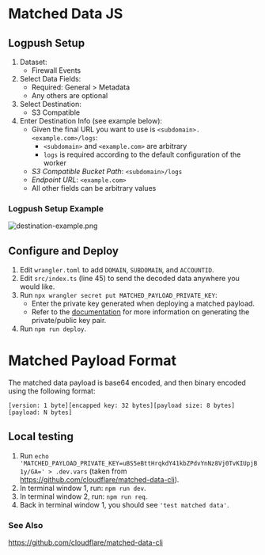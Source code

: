 # Matched Data JS

## Logpush Setup

1. Dataset:
   - Firewall Events
2. Select Data Fields:
   - Required: General > Metadata
   - Any others are optional
3. Select Destination:
   - S3 Compatible
4. Enter Destination Info (see example below):
   - Given the final URL you want to use is `<subdomain>.<example.com>/logs`:
     - `<subdomain>` and `<example.com>` are arbitrary
     - `logs` is required according to the default configuration of the worker
   - _S3 Compatible Bucket Path_: `<subdomain>/logs`
   - _Endpoint URL_: `<example.com>`
   - All other fields can be arbitrary values

### Logpush Setup Example

![destination-example.png](destination-example.png)

## Configure and Deploy

1. Edit `wrangler.toml` to add `DOMAIN`, `SUBDOMAIN`, and `ACCOUNTID`.
2. Edit `src/index.ts` (line 45) to send the decoded data anywhere you would like.
3. Run `npx wrangler secret put MATCHED_PAYLOAD_PRIVATE_KEY`:
   - Enter the private key generated when deploying a matched payload.
   - Refer to the [documentation](https://developers.cloudflare.com/waf/managed-rules/payload-logging/) for more information on generating the private/public key pair.
4. Run `npm run deploy`.

# Matched Payload Format

The matched data payload is base64 encoded, and then binary encoded using the following format:

```
[version: 1 byte][encapped key: 32 bytes][payload size: 8 bytes][payload: N bytes]
```

## Local testing

1. Run `echo 'MATCHED_PAYLOAD_PRIVATE_KEY=uBS5eBttHrqkdY41kbZPdvYnNz8Vj0TvKIUpjB1y/GA=' > .dev.vars` (taken from https://github.com/cloudflare/matched-data-cli).
2. In terminal window 1, run: `npm run dev`.
3. In terminal window 2, run: `npm run req`.
4. Back in terminal window 1, you should see `'test matched data'`.

### See Also

https://github.com/cloudflare/matched-data-cli
